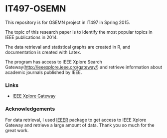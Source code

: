# IT497-OSEMN
This repository is for OSEMN project in IT497 in Spring 2015.

The topic of this research paper is to identify the most popular topics in IEEE publications in 2014.

The data retrieval and statistical graphs are created in R,
and documentation is created with Latex.

The program has access to IEEE Xplore Search Gateway(http://ieeexplore.ieee.org/gateway/) and retrieve information about academic journals published by IEEE.

### Links
* [IEEE Xplore Gateway](http://ieeexplore.ieee.org/gateway/)

### Acknowledgements
For data retrieval, I used [IEEER](https://github.com/ropensci/IEEER) package to get access to IEEE Xplore Gateway and retrieve a large amount of data.  Thank you so much for the great work. 